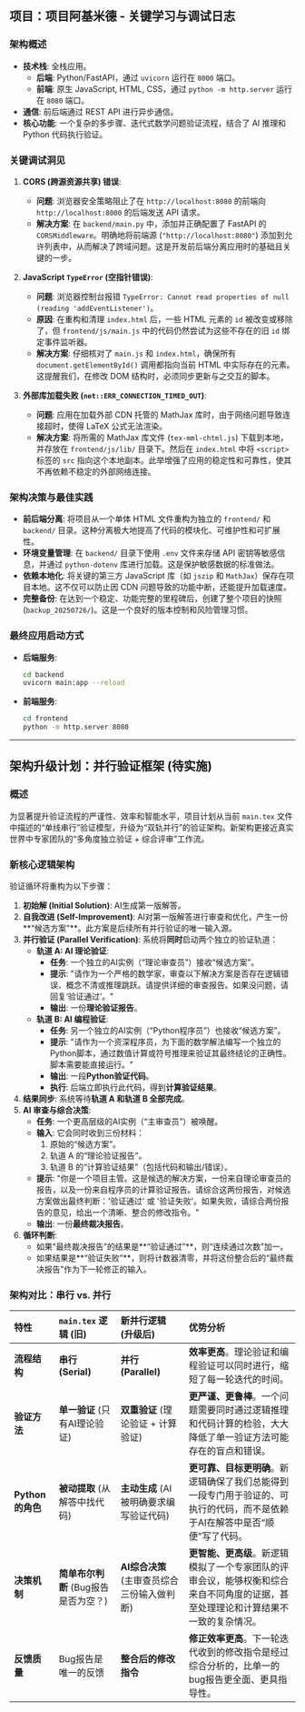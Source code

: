 ## 项目：项目阿基米德 - 关键学习与调试日志

### 架构概述
- **技术栈**: 全栈应用。
  - **后端**: Python/FastAPI，通过 `uvicorn` 运行在 `8000` 端口。
  - **前端**: 原生 JavaScript, HTML, CSS，通过 `python -m http.server` 运行在 `8080` 端口。
- **通信**: 前后端通过 REST API 进行异步通信。
- **核心功能**: 一个复杂的多步骤、迭代式数学问题验证流程，结合了 AI 推理和 Python 代码执行验证。

### 关键调试洞见

1.  **CORS (跨源资源共享) 错误**:
    - **问题**: 浏览器安全策略阻止了在 `http://localhost:8080` 的前端向 `http://localhost:8000` 的后端发送 API 请求。
    - **解决方案**: 在 `backend/main.py` 中，添加并正确配置了 FastAPI 的 `CORSMiddleware`。明确地将前端源 (`"http://localhost:8080"`) 添加到允许列表中，从而解决了跨域问题。这是开发前后端分离应用时的基础且关键的一步。

2.  **JavaScript `TypeError` (空指针错误)**:
    - **问题**: 浏览器控制台报错 `TypeError: Cannot read properties of null (reading 'addEventListener')`。
    - **原因**: 在重构和清理 `index.html` 后，一些 HTML 元素的 `id` 被改变或移除了，但 `frontend/js/main.js` 中的代码仍然尝试为这些不存在的旧 `id` 绑定事件监听器。
    - **解决方案**: 仔细核对了 `main.js` 和 `index.html`，确保所有 `document.getElementById()` 调用都指向当前 HTML 中实际存在的元素。这提醒我们，在修改 DOM 结构时，必须同步更新与之交互的脚本。

3.  **外部库加载失败 (`net::ERR_CONNECTION_TIMED_OUT`)**:
    - **问题**: 应用在加载外部 CDN 托管的 MathJax 库时，由于网络问题导致连接超时，使得 LaTeX 公式无法渲染。
    - **解决方案**: 将所需的 MathJax 库文件 (`tex-mml-chtml.js`) 下载到本地，并存放在 `frontend/js/lib/` 目录下。然后在 `index.html` 中将 `<script>` 标签的 `src` 指向这个本地副本。此举增强了应用的稳定性和可靠性，使其不再依赖不稳定的外部网络连接。

### 架构决策与最佳实践

- **前后端分离**: 将项目从一个单体 HTML 文件重构为独立的 `frontend/` 和 `backend/` 目录。这种分离极大地提高了代码的模块化、可维护性和可扩展性。
- **环境变量管理**: 在 `backend/` 目录下使用 `.env` 文件来存储 API 密钥等敏感信息，并通过 `python-dotenv` 库进行加载。这是保护敏感数据的标准做法。
- **依赖本地化**: 将关键的第三方 JavaScript 库（如 `jszip` 和 `MathJax`）保存在项目本地。这不仅可以防止因 CDN 问题导致的功能中断，还能提升加载速度。
- **完整备份**: 在达到一个稳定、功能完整的里程碑后，创建了整个项目的快照 (`backup_20250726/`)。这是一个良好的版本控制和风险管理习惯。

### 最终应用启动方式
- **后端服务**:
  ```bash
  cd backend
  uvicorn main:app --reload
  ```
- **前端服务**:
  ```bash
  cd frontend
  python -m http.server 8080
  ```

---

## 架构升级计划：并行验证框架 (待实施)

### 概述
为显著提升验证流程的严谨性、效率和智能水平，项目计划从当前 `main.tex` 文件中描述的“单线串行”验证模型，升级为“双轨并行”的验证架构。新架构更接近真实世界中专家团队的“多角度独立验证 + 综合评审”工作流。

### 新核心逻辑架构
验证循环将重构为以下步骤：

1.  **初始解 (Initial Solution)**: AI生成第一版解答。
2.  **自我改进 (Self-Improvement)**: AI对第一版解答进行审查和优化，产生一份**“候选方案”**。此方案是后续所有并行验证的唯一输入源。
3.  **并行验证 (Parallel Verification)**: 系统将**同时**启动两个独立的验证轨道：
    *   **轨道 A: AI 理论验证**:
        *   **任务**: 一个独立的AI实例（“理论审查员”）接收“候选方案”。
        *   **提示**: "请作为一个严格的数学家，审查以下解决方案是否存在逻辑错误、概念不清或推理跳跃。请提供详细的审查报告。如果没问题，请回复‘验证通过’。"
        *   **输出**: 一份**理论验证报告**。
    *   **轨道 B: AI 编程验证**:
        *   **任务**: 另一个独立的AI实例（“Python程序员”）也接收“候选方案”。
        *   **提示**: "请作为一个资深程序员，为下面的数学解法编写一个独立的Python脚本，通过数值计算或符号推理来验证其最终结论的正确性。脚本需要能直接运行。"
        *   **输出**: 一段**Python验证代码**。
        *   **执行**: 后端立即执行此代码，得到**计算验证结果**。
4.  **结果同步**: 系统等待**轨道 A 和轨道 B 全部完成**。
5.  **AI 审查与综合决策**:
    *   **任务**: 一个更高层级的AI实例（“主审查员”）被唤醒。
    *   **输入**: 它会同时收到三份材料：
        1.  原始的“候选方案”。
        2.  轨道 A 的“理论验证报告”。
        3.  轨道 B 的“计算验证结果”（包括代码和输出/错误）。
    *   **提示**: "你是一个项目主管。这是候选的解决方案，一份来自理论审查员的报告，以及一份来自程序员的计算验证报告。请综合这两份报告，对候选方案做出最终判断：'验证通过' 或 '验证失败'。如果失败，请综合两份报告的意见，给出一个清晰、整合的修改指令。"
    *   **输出**: 一份**最终裁决报告**。
6.  **循环判断**:
    *   如果“最终裁决报告”的结果是**“验证通过”**，则“连续通过次数”加一。
    *   如果结果是**“验证失败”**，则将计数器清零，并将这份整合后的“最终裁决报告”作为下一轮修正的输入。

### 架构对比：串行 vs. 并行

| 特性 | `main.tex` 逻辑 (旧) | 新并行逻辑 (升级后) | 优势分析 |
| :--- | :--- | :--- | :--- |
| **流程结构** | **串行 (Serial)** | **并行 (Parallel)** | **效率更高**。理论验证和编程验证可以同时进行，缩短了每一轮迭代的时间。 |
| **验证方法** | **单一验证** (只有AI理论验证) | **双重验证** (理论验证 + 计算验证) | **更严谨、更鲁棒**。一个问题需要同时通过逻辑推理和代码计算的检验，大大降低了单一验证方法可能存在的盲点和错误。 |
| **Python的角色** | **被动提取** (从解答中找代码) | **主动生成** (AI被明确要求编写验证代码) | **更可靠、目标更明确**。新逻辑确保了我们总能得到一段专门用于验证的、可执行的代码，而不是依赖于AI在解答中是否“顺便”写了代码。 |
| **决策机制** | **简单布尔判断** (Bug报告是否为空？) | **AI综合决策** (主审查员综合三份输入做判断) | **更智能、更高级**。新逻辑模拟了一个专家团队的评审会议，能够权衡和综合来自不同角度的证据，甚至处理理论和计算结果不一致的复杂情况。 |
| **反馈质量** | Bug报告是唯一的反馈 | **整合后的修改指令** | **修正效率更高**。下一轮迭代收到的修改指令是经过综合分析的，比单一的bug报告更全面、更具指导性。 |